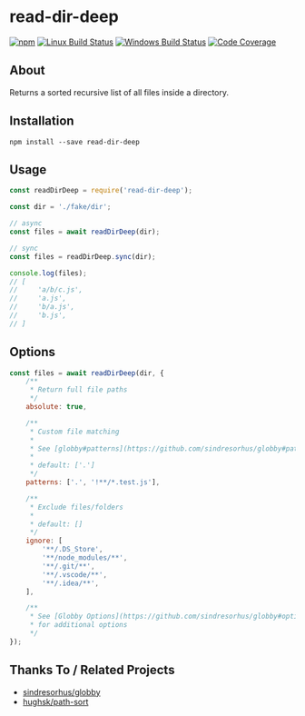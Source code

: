 # read-dir-deep

[![npm](https://img.shields.io/npm/v/read-dir-deep.svg?label=npm%20version)](https://www.npmjs.com/package/read-dir-deep)
[![Linux Build Status](https://img.shields.io/circleci/project/github/chrisblossom/read-dir-deep/master.svg?label=linux%20build)](https://circleci.com/gh/chrisblossom/read-dir-deep/tree/master)
[![Windows Build Status](https://img.shields.io/appveyor/ci/chrisblossom/read-dir-deep/master.svg?label=windows%20build)](https://ci.appveyor.com/project/chrisblossom/read-dir-deep/branch/master)
[![Code Coverage](https://img.shields.io/codecov/c/github/chrisblossom/read-dir-deep/master.svg)](https://codecov.io/gh/chrisblossom/read-dir-deep/branch/master)

## About

Returns a sorted recursive list of all files inside a directory.

## Installation

`npm install --save read-dir-deep`

## Usage

```js
const readDirDeep = require('read-dir-deep');

const dir = './fake/dir';

// async
const files = await readDirDeep(dir);

// sync
const files = readDirDeep.sync(dir);

console.log(files);
// [
//     'a/b/c.js',
//     'a.js',
//     'b/a.js',
//     'b.js',
// ]
```

## Options

```js
const files = await readDirDeep(dir, {
    /**
     * Return full file paths
     */
    absolute: true,

    /**
     * Custom file matching
     *
     * See [globby#patterns](https://github.com/sindresorhus/globby#patterns)
     *
     * default: ['.']
     */
    patterns: ['.', '!**/*.test.js'],

    /**
     * Exclude files/folders
     *
     * default: []
     */
    ignore: [
        '**/.DS_Store',
        '**/node_modules/**',
        '**/.git/**',
        '**/.vscode/**',
        '**/.idea/**',
    ],

    /**
     * See [Globby Options](https://github.com/sindresorhus/globby#options)
     * for additional options
     */
});
```

## Thanks To / Related Projects

-   [sindresorhus/globby](https://github.com/sindresorhus/globby)
-   [hughsk/path-sort](https://github.com/hughsk/path-sort)
